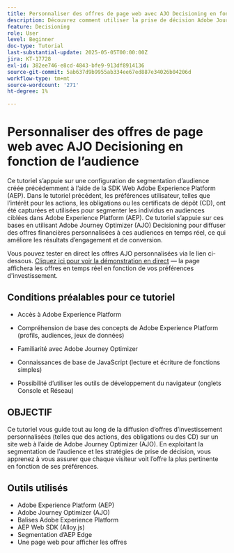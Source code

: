 ```yaml
---
title: Personnaliser des offres de page web avec AJO Decisioning en fonction de l’audience
description: Découvrez comment utiliser la prise de décision Adobe Journey Optimizer (AJO) pour diffuser des offres personnalisées sur une page web en exploitant la segmentation d’audience créée dans Adobe Experience Platform (AEP).
feature: Decisioning
role: User
level: Beginner
doc-type: Tutorial
last-substantial-update: 2025-05-05T00:00:00Z
jira: KT-17728
exl-id: 382ee746-e8cd-4843-bfe9-913df8914136
source-git-commit: 5ab637d9b9955ab334ee67ed887e34026b04206d
workflow-type: tm+mt
source-wordcount: '271'
ht-degree: 1%

---
```


# Personnaliser des offres de page web avec AJO Decisioning en fonction de l’audience

Ce tutoriel s’appuie sur une configuration de segmentation d’audience créée précédemment à l’aide de la SDK Web Adobe Experience Platform (AEP). Dans le tutoriel précédent, les préférences utilisateur, telles que l’intérêt pour les actions, les obligations ou les certificats de dépôt (CD), ont été capturées et utilisées pour segmenter les individus en audiences ciblées dans Adobe Experience Platform (AEP). Ce tutoriel s’appuie sur ces bases en utilisant Adobe Journey Optimizer (AJO) Decisioning pour diffuser des offres financières personnalisées à ces audiences en temps réel, ce qui améliore les résultats d’engagement et de conversion.

Vous pouvez tester en direct les offres AJO personnalisées via le lien ci-dessous.
[Cliquez ici pour voir la démonstration en direct](https://gbedekar489.github.io/finwise/welcome.html) — la page affichera les offres en temps réel en fonction de vos préférences d&#39;investissement.

## Conditions préalables pour ce tutoriel

* Accès à Adobe Experience Platform

* Compréhension de base des concepts de Adobe Experience Platform (profils, audiences, jeux de données)

* Familiarité avec Adobe Journey Optimizer

* Connaissances de base de JavaScript (lecture et écriture de fonctions simples)

* Possibilité d’utiliser les outils de développement du navigateur (onglets Console et Réseau)


## OBJECTIF

Ce tutoriel vous guide tout au long de la diffusion d’offres d’investissement personnalisées (telles que des actions, des obligations ou des CD) sur un site web à l’aide de Adobe Journey Optimizer (AJO). En exploitant la segmentation de l’audience et les stratégies de prise de décision, vous apprenez à vous assurer que chaque visiteur voit l’offre la plus pertinente en fonction de ses préférences.

## Outils utilisés

* Adobe Experience Platform (AEP)
* Adobe Journey Optimizer (AJO)
* Balises Adobe Experience Platform
* AEP Web SDK (Alloy.js)
* Segmentation d’AEP Edge
* Une page web pour afficher les offres
